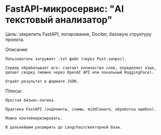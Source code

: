 # FastAPI-микросервис: "AI текстовый анализатор"

Цель: закрепить FastAPI, логирование, Docker, базовую структуру проекта.

Описание:

    Пользователь загружает .txt файл (через Post-запрос).

    Сервер обрабатывает его: считает количество слов, определяет язык, делает сводку (можно через OpenAI API или локальный HuggingFace).

    Отдаёт результат в формате JSON.

Плюсы:

    Простая бизнес-логика.

    Практика FastAPI (эндпоинты, схемы, middleware, обработка ошибок).

    Можно контейнеризировать.

    В дальнейшем расширить до Langchain/векторной базы.
